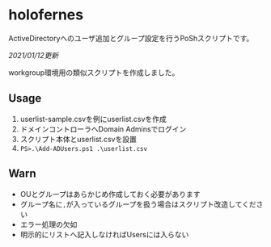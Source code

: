 # holofernes
ActiveDirectoryへのユーザ追加とグループ設定を行うPoShスクリプトです。

_2021/01/12更新_

workgroup環境用の類似スクリプトを作成しました。

## Usage

1. userlist-sample.csvを例にuserlist.csvを作成
2. ドメインコントローラへDomain Adminsでログイン
3. スクリプト本体とuserlist.csvを設置
4. `PS>.\Add-ADUsers.ps1 .\userlist.csv`

## Warn

- OUとグループはあらかじめ作成しておく必要があります
- グループ名に`,`が入っているグループを扱う場合はスクリプト改造してください
- エラー処理の欠如
- 明示的にリストへ記入しなければUsersには入らない
